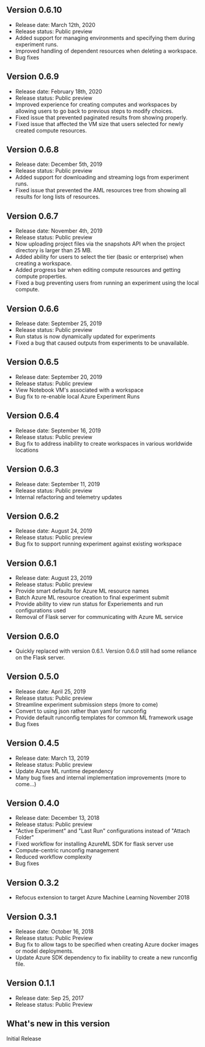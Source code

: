 ## Version 0.6.10
* Release date: March 12th, 2020
* Release status: Public preview
* Added support for managing environments and specifying them during experiment runs.
* Improved handling of dependent resources when deleting a workspace.
* Bug fixes


## Version 0.6.9
* Release date: February 18th, 2020
* Release status: Public preview
* Improved experience for creating computes and workspaces by allowing users to go back to previous steps to modify choices.
* Fixed issue that prevented paginated results from showing properly.
* Fixed issue that affected the VM size that users selected for newly created compute resources.

## Version 0.6.8
* Release date: December 5th, 2019
* Release status: Public preview
* Added support for downloading and streaming logs from experiment runs.
* Fixed issue that prevented the AML resources tree from showing all results for long lists of resources.

## Version 0.6.7
* Release date: November 4th, 2019
* Release status: Public preview
* Now uploading project files via the snapshots API when the project directory is larger than 25 MB.
* Added ability for users to select the tier (basic or enterprise) when creating a workspace.
* Added progress bar when editing compute resources and getting compute properties.
* Fixed a bug preventing users from running an experiment using the local compute.

## Version 0.6.6
* Release date: September 25, 2019
* Release status: Public preview
* Run status is now dynamically updated for experiments
* Fixed a bug that caused outputs from experiments to be unavailable.

## Version 0.6.5
* Release date: September 20, 2019
* Release status: Public preview
* View Notebook VM's associated with a workspace
* Bug fix to re-enable local Azure Experiment Runs

## Version 0.6.4
* Release date: September 16, 2019
* Release status: Public preview
* Bug fix to address inability to create workspaces in various worldwide locations

## Version 0.6.3
* Release date: September 11, 2019
* Release status: Public preview
* Internal refactoring and telemetry updates

## Version 0.6.2
* Release date: August 24, 2019
* Release status: Public preview
* Bug fix to support running experiment against existing workspace

## Version 0.6.1
* Release date: August 23, 2019
* Release status: Public preview
* Provide smart defaults for Azure ML resource names
* Batch Azure ML resource creation to final experiment submit
* Provide ability to view run status for Experiements and run configurations used
* Removal of Flask server for communicating with Azure ML service

## Version 0.6.0
* Quickly replaced with version 0.6.1. Version 0.6.0 still had some reliance on the Flask server.

## Version 0.5.0
* Release date: April 25, 2019
* Release status: Public preview
* Streamline experiment submission steps (more to come)
* Convert to using json rather than yaml for runconfig
* Provide default runconfig templates for common ML framework usage
* Bug fixes

## Version 0.4.5
* Release date: March 13, 2019
* Release status: Public preview
* Update Azure ML runtime dependency
* Many bug fixes and internal implementation improvements (more to come...)

## Version 0.4.0
* Release date: December 13, 2018
* Release status: Public preview
* "Active Experiment" and "Last Run" configurations instead of "Attach Folder"
* Fixed workflow for installing AzureML SDK for flask server use
* Compute-centric runconfig management
* Reduced workflow complexity
* Bug fixes

## Version 0.3.2
* Refocus extension to target Azure Machine Learning November 2018

## Version 0.3.1
* Release date: October 16, 2018
* Release status: Public Preview
* Bug fix to allow tags to be specified when creating Azure docker images or model deployments.
* Update Azure SDK dependency to fix inability to create a new runconfig file.

## Version 0.1.1
* Release date: Sep 25, 2017
* Release status: Public Preview

## What's new in this version
Initial Release
